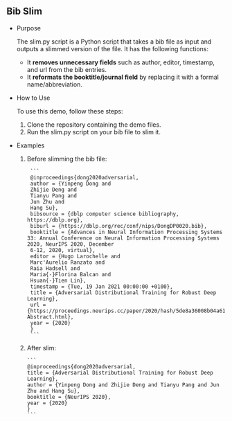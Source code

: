## Bib Slim

* Purpose

    The slim.py script is a Python script that takes a bib file as input and outputs a slimmed version of the file. It has the following functions:
    - It **removes unnecessary fields** such as author, editor, timestamp, and url from the bib entries. 
    - It **reformats the booktitle/journal field** by replacing it with a formal name/abbreviation.

* How to Use

    To use this demo, follow these steps:

    1. Clone the repository containing the demo files.
    2. Run the slim.py script on your bib file to slim it.


*  Examples
   1. Before slimming the bib file:

           ```
           @inproceedings{dong2020adversarial,
           author = {Yinpeng Dong and
           Zhijie Deng and
           Tianyu Pang and
           Jun Zhu and
           Hang Su},
           bibsource = {dblp computer science bibliography, https://dblp.org},
           biburl = {https://dblp.org/rec/conf/nips/DongDP0020.bib},
           booktitle = {Advances in Neural Information Processing Systems 33: Annual Conference on Neural Information Processing Systems 2020, NeurIPS 2020, December
           6-12, 2020, virtual},
           editor = {Hugo Larochelle and
           Marc'Aurelio Ranzato and
           Raia Hadsell and
           Maria{-}Florina Balcan and
           Hsuan{-}Tien Lin},
           timestamp = {Tue, 19 Jan 2021 00:00:00 +0100},
           title = {Adversarial Distributional Training for Robust Deep Learning},
           url = {https://proceedings.neurips.cc/paper/2020/hash/5de8a36008b04a6167761fa19b61aa6c-Abstract.html},
           year = {2020}
           }
           ```

    2. After slim:

           ```
           @inproceedings{dong2020adversarial,
           title = {Adversarial Distributional Training for Robust Deep Learning},
           author = {Yinpeng Dong and Zhijie Deng and Tianyu Pang and Jun Zhu and Hang Su},
           booktitle = {NeurIPS 2020},
           year = {2020}
           }
           ```